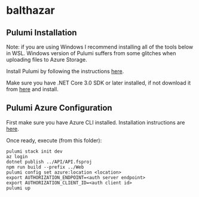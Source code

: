 # balthazar

## Pulumi Installation

Note: if you are using Windows I recommend installing all of the tools below in WSL. Windows version of Pulumi suffers from some glitches when uploading files to Azure Storage.

Install Pulumi by following the instructions [here](https://www.pulumi.com/docs/get-started/azure/install-pulumi/).

Make sure you have .NET Core 3.0 SDK or later installed, if not download it from [here](https://dotnet.microsoft.com/download) and install.

## Pulumi Azure Configuration

First make sure you have Azure CLI installed. Installation instructions are [here](https://docs.microsoft.com/en-us/cli/azure/install-azure-cli?view=azure-cli-latest).

Once ready, execute (from this folder):
```
pulumi stack init dev
az login
dotnet publish ../API/API.fsproj
npm run build --prefix ../Web
pulumi config set azure:location <location>
export AUTHORIZATION_ENDPOINT=<auth server endpoint>
export AUTHORIZATION_CLIENT_ID=<auth client id>
pulumi up
```


